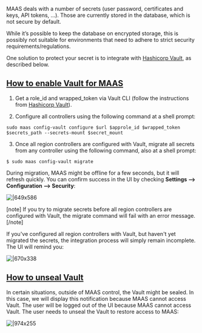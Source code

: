 MAAS deals with a number of secrets (user password, certificates and keys, API tokens, …). Those are currently stored in the database, which is not secure by default.

While it’s possible to keep the database on encrypted storage, this is possibly not suitable for environments that need to adhere to strict security requirements/regulations.

One solution to protect your secret is to integrate with [Hashicorp Vault](https://www.vaultproject.io/), as described below.

<a href="#heading--How-to-enable-Vault-for-MAAS"><h2 id="heading--How-to-enable-Vault-for-MAAS">How to enable Vault for MAAS</h2></a>

1. Get a role_id and wrapped_token via Vault CLI (follow the instructions from [Hashicorp Vault](https://learn.hashicorp.com/tutorials/vault/approle-best-practices?in=vault/auth-methods#approle-response-wrapping)).

2. Configure all controllers using the following command at a shell prompt:

```nohighlight
sudo maas config-vault configure $url $approle_id $wrapped_token $secrets_path --secrets-mount $secret_mount
```
3. Once all region controllers are configured with Vault, migrate all secrets from any controller using the following command, also at a shell prompt:

```nohighlight
$ sudo maas config-vault migrate
```

During migration, MAAS might be offline for a few seconds, but it will refresh quickly.  You can confirm success in the UI by checking **Settings --> Configuration --> Security**:

![|649x586](https://lh3.googleusercontent.com/6huwJZKrnraNHM3hiiVGcrTgOSHD_b0KJOLL1N4s05rKnhQ09UYgMdQHuo5MT_N3lqKn02C_Qg7RQmfrELC4Xjj1pOjIo-N4mMBB8oRj1mfPLbyuw5oKO6jNvvAtUQxwrnKww5DDT1IYDfh9jFCwIoy6MLnOR831kzYHVsgDASfUNEMAW-dwJNdSAt_xTA)

[note] 
If you try to migrate secrets before all region controllers are configured with Vault, the migrate command will fail with an error message.
[/note]

If you've configured all region controllers with Vault, but haven't yet migrated the secrets, the integration process will simply remain incomplete.  The UI will remind you:

![|670x338](https://lh3.googleusercontent.com/v2_glOaBx8hTy7TmhD3Y5qe34iFePJN5Z46ZeY6UvGXF7eD4m7chplXtbKIKZMchs2D5WAJSit0tlH27onPV1oUnLZVKwyVOncje3QaZ0n4d-1sjTV5sfuQFopuql_COE0FfvDSFTcKeElnThC3_gKIg6YlNQ-JKvLH6t9sgp6UwrTPAnHzoGpQ6eSmeBQ)

<a href="#heading--How-to-unseal-Vault"><h2 id="heading--How-to-unseal-Vault">How to unseal Vault</h2></a>

In certain situations, outside of MAAS control, the Vault might be sealed. In this case, we will display this notification because MAAS cannot access Vault. The user will be logged out of the UI because MAAS cannot access Vault. The user needs to unseal the Vault to restore access to MAAS:

![|974x255](https://lh4.googleusercontent.com/Sf49gilbeLRTYIch19bZvsYMgWXDbqMFJjKIVRocblIddQ0k5PsprW_M5MJkpCy9YfydNAuS_qzevcPputSJJ8odOxnACOq5wuLQHFPoS8Ak0UK4San-q6qw1v0bkluPXxnS8oELl4yaphI95enJR4iWs9X0g6nkeWcqPM7VILs55YngTfm2VG68GxRSpw)

